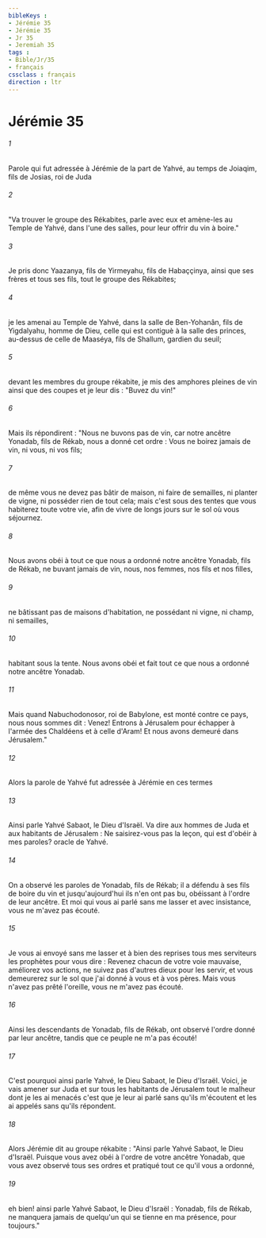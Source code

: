 ```yaml
---
bibleKeys : 
- Jérémie 35
- Jérémie 35
- Jr 35
- Jeremiah 35
tags : 
- Bible/Jr/35
- français
cssclass : français
direction : ltr
---
```


# Jérémie 35

###### 1
Parole qui fut adressée à Jérémie de la part de Yahvé, au temps de Joiaqim, fils de Josias, roi de Juda
###### 2
"Va trouver le groupe des Rékabites, parle avec eux et amène-les au Temple de Yahvé, dans l'une des salles, pour leur offrir du vin à boire."
###### 3
Je pris donc Yaazanya, fils de Yirmeyahu, fils de Habaççinya, ainsi que ses frères et tous ses fils, tout le groupe des Rékabites;
###### 4
je les amenai au Temple de Yahvé, dans la salle de Ben-Yohanân, fils de Yigdalyahu, homme de Dieu, celle qui est contiguè à la salle des princes, au-dessus de celle de Maaséya, fils de Shallum, gardien du seuil;
###### 5
devant les membres du groupe rékabite, je mis des amphores pleines de vin ainsi que des coupes et je leur dis : "Buvez du vin!"
###### 6
Mais ils répondirent : "Nous ne buvons pas de vin, car notre ancêtre Yonadab, fils de Rékab, nous a donné cet ordre : Vous ne boirez jamais de vin, ni vous, ni vos fils;
###### 7
de même vous ne devez pas bâtir de maison, ni faire de semailles, ni planter de vigne, ni posséder rien de tout cela; mais c'est sous des tentes que vous habiterez toute votre vie, afin de vivre de longs jours sur le sol où vous séjournez.
###### 8
Nous avons obéi à tout ce que nous a ordonné notre ancêtre Yonadab, fils de Rékab, ne buvant jamais de vin, nous, nos femmes, nos fils et nos filles,
###### 9
ne bâtissant pas de maisons d'habitation, ne possédant ni vigne, ni champ, ni semailles,
###### 10
habitant sous la tente. Nous avons obéi et fait tout ce que nous a ordonné notre ancêtre Yonadab.
###### 11
Mais quand Nabuchodonosor, roi de Babylone, est monté contre ce pays, nous nous sommes dit : Venez! Entrons à Jérusalem pour échapper à l'armée des Chaldéens et à celle d'Aram! Et nous avons demeuré dans Jérusalem."
###### 12
Alors la parole de Yahvé fut adressée à Jérémie en ces termes
###### 13
Ainsi parle Yahvé Sabaot, le Dieu d'Israël. Va dire aux hommes de Juda et aux habitants de Jérusalem : Ne saisirez-vous pas la leçon, qui est d'obéir à mes paroles? oracle de Yahvé.
###### 14
On a observé les paroles de Yonadab, fils de Rékab; il a défendu à ses fils de boire du vin et jusqu'aujourd'hui ils n'en ont pas bu, obéissant à l'ordre de leur ancêtre. Et moi qui vous ai parlé sans me lasser et avec insistance, vous ne m'avez pas écouté.
###### 15
Je vous ai envoyé sans me lasser et à bien des reprises tous mes serviteurs les prophètes pour vous dire : Revenez chacun de votre voie mauvaise, améliorez vos actions, ne suivez pas d'autres dieux pour les servir, et vous demeurerez sur le sol que j'ai donné à vous et à vos pères. Mais vous n'avez pas prêté l'oreille, vous ne m'avez pas écouté.
###### 16
Ainsi les descendants de Yonadab, fils de Rékab, ont observé l'ordre donné par leur ancêtre, tandis que ce peuple ne m'a pas écouté!
###### 17
C'est pourquoi ainsi parle Yahvé, le Dieu Sabaot, le Dieu d'Israël. Voici, je vais amener sur Juda et sur tous les habitants de Jérusalem tout le malheur dont je les ai menacés c'est que je leur ai parlé sans qu'ils m'écoutent et les ai appelés sans qu'ils répondent.
###### 18
Alors Jérémie dit au groupe rékabite : "Ainsi parle Yahvé Sabaot, le Dieu d'Israël. Puisque vous avez obéi à l'ordre de votre ancêtre Yonadab, que vous avez observé tous ses ordres et pratiqué tout ce qu'il vous a ordonné,
###### 19
eh bien! ainsi parle Yahvé Sabaot, le Dieu d'Israël : Yonadab, fils de Rékab, ne manquera jamais de quelqu'un qui se tienne en ma présence, pour toujours."
